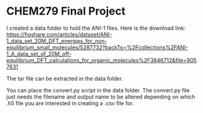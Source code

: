 # CHEM279 Final Project

I created a data folder to hold the ANI-1 files. Here is the download link: https://figshare.com/articles/dataset/ANI-1_data_set_20M_DFT_energies_for_non-equilibrium_small_molecules/5287732?backTo=%2Fcollections%2FANI-1_A_data_set_of_20M_off-equilibrium_DFT_calculations_for_organic_molecules%2F3846712&file=9057631

The tar file can be extracted in the data folder.

You can place the convert.py script in the data folder. The convert.py file just needs the filename and output name to be altered depending on which .h5 file you are interested in creating a .csv file for. 
